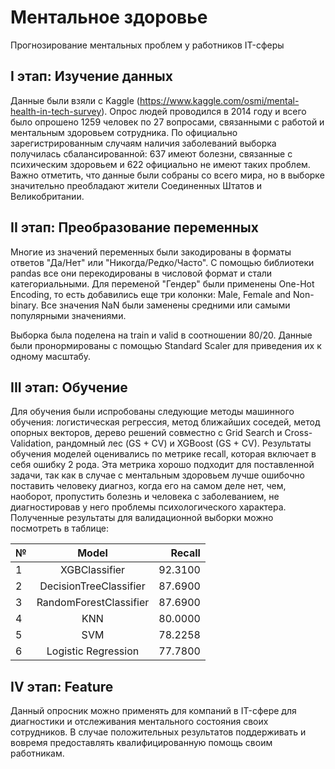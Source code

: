 # Ментальное здоровье
Прогнозирование ментальных проблем у работников IT-сферы

## I этап: Изучение данных

Данные были взяли с Kaggle (https://www.kaggle.com/osmi/mental-health-in-tech-survey). Опрос людей проводился в 2014 году и всего было опрошено 1259 человек по 27 вопросами, связанными с работой и ментальным здоровьем сотрудника. По официально зарегистрированным случаям наличия заболеваний выборка получилась сбалансированной: 637 имеют болезни, связанные с психическим здоровьем и 622 официально не имеют таких проблем. Важно отметить, что данные были собраны со всего мира, но в выборке значительно преобладают жители Соединенных Штатов и Великобритании.

## II этап: Преобразование переменных

Многие из значений переменных были закодированы в форматы ответов "Да/Нет" или "Никогда/Редко/Часто". С помощью библиотеки pandas все они перекодированы в числовой формат и стали категориальными. Для переменой "Гендер" были применены One-Hot Encoding, то есть добавились еще три колонки: Male, Female and Non-binary. 
Все значения NaN были заменены средними или самыми популярными значениями.

Выборка была поделена на train и valid в соотношении 80/20. Данные были пронормированы с помощью Standard Scaler для приведения их к одному масштабу. 

## III этап: Обучение  

Для обучения были испробованы следующие методы машинного обучения: логистическая регрессия, метод ближайших соседей, метод опорных векторов, дерево решений совместно с Grid Search и Cross-Validation, рандомный лес (GS + CV) и XGBoost (GS + CV). Результаты обучения моделей оценивались по метрике recall, которая включает в себя ошибку 2 рода. Эта метрика хорошо подходит для поставленной задачи, так как в случае с ментальным здоровьем лучше ошибочно поставить человеку диагноз, когда его на самом деле нет, чем, наоборот, пропустить болезнь и человека с заболеванием, не диагностировав у него проблемы психологического характера. Полученные результаты для валидационной выборки можно посмотреть в таблице: 

| № | Model                 | Recall  |
| --|:---------------------:| -------:|
| 1 | XGBClassifier         | 92.3100 |
| 2 | DecisionTreeClassifier| 87.6900 |
| 3 | RandomForestClassifier| 87.6900 |
| 4 | KNN                   | 80.0000 |
| 5 | SVM                   | 78.2258 |
| 6 | Logistic Regression   | 77.7800 |


## IV этап: Feature 

Данный опросник можно применять для компаний в IT-сфере для диагностики и отслеживания ментального состояния своих сотрудников. В случае положительных результатов поддерживать и вовремя предоставлять квалифицированную помощь своим работникам.
